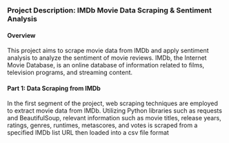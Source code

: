 <h3>Project Description: IMDb Movie Data Scraping & Sentiment Analysis</h3>

<h4>Overview</h4>
<p>This project aims to scrape movie data from IMDb and apply sentiment analysis to analyze the sentiment of movie reviews. IMDb, the Internet Movie Database, is an online database of information related to films, television programs, and streaming content.

</p>

<h4>Part 1: Data Scraping from IMDb</h4>
<p>In the first segment of the project, web scraping techniques are employed to extract movie data from IMDb. Utilizing Python libraries such as requests and BeautifulSoup, relevant information such as movie titles, release years, ratings, genres, runtimes, metascores, and votes is scraped from a specified IMDb list URL then loaded into a csv file format </p>
